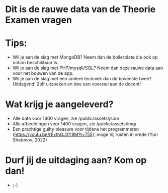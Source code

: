 # Dit is de rauwe data van de Theorie Examen vragen

# Tips:

- Wil je aan de slag met MongoDB? Neem dan de boilerplate die ook op notion beschikbaar is.
- Wil je aan de slag met PHP/mysqli/SQL? Neem dan deze rauwe data aan voor het bouwen van de app.
- Wil je aan de slag met een andere techniek dan de bovenste twee? Uitdagend! Zelf uitzoeken en doe een voorstel aan de docent!

# Wat krijg je aangeleverd?

- Alle data voor 1400 vragen, zie /public/assets/json/
- Alle afbeeldingen voor 1400 vragen, zie /public/assets/img/
- Een prachtige guilty pleasure voor tijdens het programmeren (https://youtu.be/rExthGJ3Y8M?t=755), moge hij rusten in vrede (Yuri Shatunov, 2022)

# Durf jij de uitdaging aan? Kom op dan!

- ;-)
